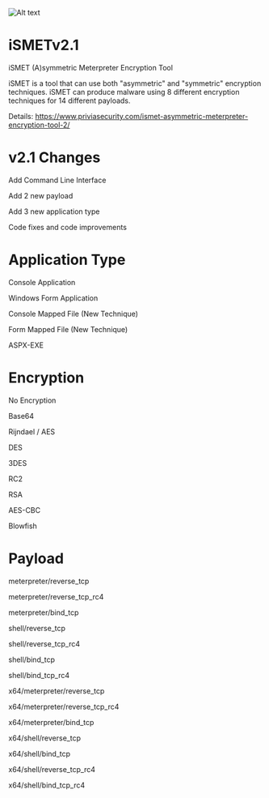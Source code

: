 ![Alt text](https://www.priviasecurity.com/wp-content/uploads/2020/08/iSMET.jpg?raw=true "iSMET v2.1")

# iSMETv2.1
iSMET (A)symmetric Meterpreter Encryption Tool

iSMET is a tool that can use both "asymmetric" and "symmetric" encryption techniques. iSMET can produce malware using 8 different encryption techniques for 14 different payloads.

Details: https://www.priviasecurity.com/ismet-asymmetric-meterpreter-encryption-tool-2/

# v2.1 Changes
Add Command Line Interface

Add 2 new payload

Add 3 new application type

Code fixes and code improvements

# Application Type
Console Application

Windows Form Application

Console Mapped File (New Technique)

Form Mapped File (New Technique)

ASPX-EXE

# Encryption
No Encryption

Base64

Rijndael / AES

DES

3DES

RC2

RSA

AES-CBC

Blowfish	

# Payload
meterpreter/reverse_tcp

meterpreter/reverse_tcp_rc4

meterpreter/bind_tcp

shell/reverse_tcp

shell/reverse_tcp_rc4

shell/bind_tcp

shell/bind_tcp_rc4

x64/meterpreter/reverse_tcp

x64/meterpreter/reverse_tcp_rc4

x64/meterpreter/bind_tcp

x64/shell/reverse_tcp

x64/shell/bind_tcp

x64/shell/reverse_tcp_rc4

x64/shell/bind_tcp_rc4

